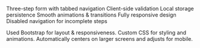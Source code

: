 Three-step form with tabbed navigation
 Client-side validation 
 Local storage persistence 
 Smooth animations & transitions 
 Fully responsive design 
 Disabled navigation for incomplete steps

 
 Used Bootstrap for layout & responsiveness.
Custom CSS for styling and animations.
Automatically centers on larger screens and adjusts for mobile.

